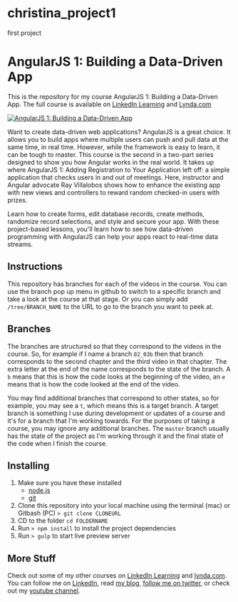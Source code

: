 # christina_project1
first project

# AngularJS 1: Building a Data-Driven App

This is the repository for my course AngularJS 1: Building a Data-Driven App. The full course is available on [LinkedIn Learning](https://www.linkedin.com/learning/angularjs-1-building-a-data-driven-app-2?trk=insiders_6787408_learning) and [Lynda.com](https://www.lynda.com/AngularJS-tutorials/AngularJS-1-Building-Data-Driven-App/534629-2.html)

[![AngularJS 1: Building a Data-Driven App](https://media-exp2.licdn.com/media-proxy/ext?w=1200&h=675&f=n&hash=SRuhXf3WIhg4dTX5WhKaOqqv3ZI%3D&ora=1%2CaFBCTXdkRmpGL2lvQUFBPQ%2CxAVta5g-0R6plxVUzgUv5K_PrkC9q0RIUJDPBy-kWCGs-NyfZXTtf8XWZLSiol8WfSwJlgUyeOyhRznoFo69LcLmY4Yx3A)](https://www.linkedin.com/learning/angularjs-1-building-a-data-driven-app-2?trk=insiders_6787408_learning)

Want to create data-driven web applications? AngularJS is a great choice. It allows you to build apps where multiple users can push and pull data at the same time, in real time. However, while the framework is easy to learn, it can be tough to master. This course is the second in a two-part series designed to show you how Angular works in the real world. It takes up where AngularJS 1: Adding Registration to Your Application left off: a simple application that checks users in and out of meetings. Here, instructor and Angular advocate Ray Villalobos shows how to enhance the existing app with new views and controllers to reward random checked-in users with prizes.

Learn how to create forms, edit database records, create methods, randomize record selections, and style and secure your app. With these project-based lessons, you'll learn how to see how data-driven programming with AngularJS can help your apps react to real-time data streams.

## Instructions
This repository has branches for each of the videos in the course. You can use the branch pop up menu in github to switch to a specific branch and take a look at the course at that stage. Or you can simply add `/tree/BRANCH_NAME` to the URL to go to the branch you want to peek at. 

## Branches
The branches are structured so that they correspond to the videos in the course. So, for example if I name a branch `02_03b` then that branch corresponds to the second chapter and the third video in that chapter. The extra letter at the end of the name corresponds to the state of the branch. A `b` means that this is how the code looks at the beginning of the video, an `e` means that is how the code looked at the end of the video.

You may find additional branches that correspond to other states, so for example, you may see a `t`, which means this is a target branch. A target branch is something I use during development or updates of a course and it's for a branch that I'm working towards. For the purposes of taking a course, you may ignore any additional branches. The `master` branch usually has the state of the project as I'm working through it and the final state of the code when I finish the course. 

## Installing
1. Make sure you have these installed
	- [node.js](http://nodejs.org/)
	- [git](http://git-scm.com/)
2. Clone this repository into your local machine using the terminal (mac) or Gitbash (PC) `> git clone CLONEURL`
3. CD to the folder `cd FOLDERNAME`
4. Run `> npm install` to install the project dependencies
5. Run `> gulp` to start live preview server

## More Stuff
Check out some of my other courses on [LinkedIn Learning](https://www.linkedin.com/learning/instructors/ray-villalobos?trk=insiders_6787408_learning) and [lynda.com](http://lynda.com/rayvillalobos). You can follow me on [LinkedIn](https://www.linkedin.com/in/planetoftheweb/), read [my blog](http://raybo.org), [follow me on twitter](http://twitter.com/planetoftheweb), or check out my [youtube channel](http://youtube.com/planetoftheweb).
